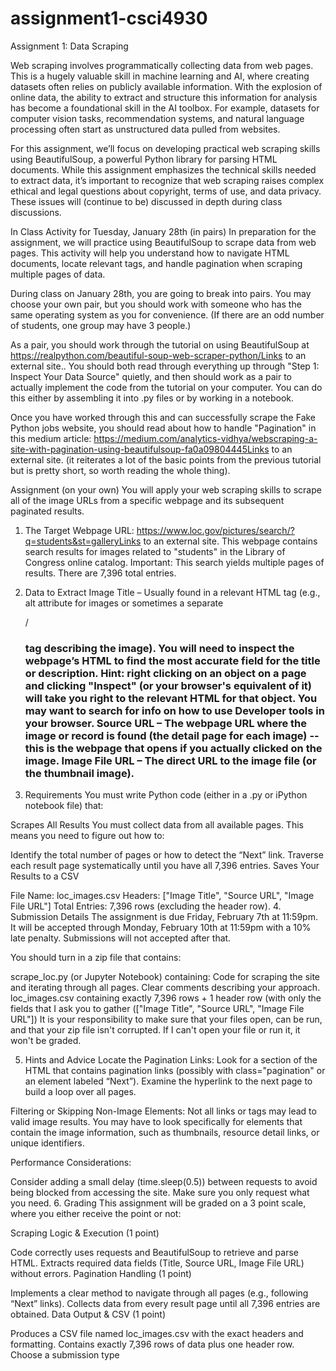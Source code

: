 # assignment1-csci4930
Assignment 1: Data Scraping

Web scraping involves programmatically collecting data from web pages. This is a hugely valuable skill in machine learning and AI, where creating datasets often relies on publicly available information. With the explosion of online data, the ability to extract and structure this information for analysis has become a foundational skill in the AI toolbox. For example, datasets for computer vision tasks, recommendation systems, and natural language processing often start as unstructured data pulled from websites.

For this assignment, we’ll focus on developing practical web scraping skills using BeautifulSoup, a powerful Python library for parsing HTML documents. While this assignment emphasizes the technical skills needed to extract data, it’s important to recognize that web scraping raises complex ethical and legal questions about copyright, terms of use, and data privacy. These issues will (continue to be) discussed in depth during class discussions.

In Class Activity for Tuesday, January 28th (in pairs)
In preparation for the assignment, we will practice using BeautifulSoup to scrape data from web pages. This activity will help you understand how to navigate HTML documents, locate relevant tags, and handle pagination when scraping multiple pages of data.

During class on January 28th, you are going to break into pairs. You may choose your own pair, but you should work with someone who has the same operating system as you for convenience. (If there are an odd number of students, one group may have 3 people.)

As a pair, you should work through the tutorial on using BeautifulSoup at https://realpython.com/beautiful-soup-web-scraper-python/Links to an external site.. You should both read through everything up through "Step 1: Inspect Your Data Source" quietly, and then should work as a pair to actually implement the code from the tutorial on your computer. You can do this either by assembling it into .py files or by working in a notebook.

Once you have worked through this and can successfully scrape the Fake Python jobs website, you should read about how to handle "Pagination" in this medium article: https://medium.com/analytics-vidhya/webscraping-a-site-with-pagination-using-beautifulsoup-fa0a09804445Links to an external site. (it reiterates a lot of the basic points from the previous tutorial but is pretty short, so worth reading the whole thing).

Assignment (on your own)
You will apply your web scraping skills to scrape all of the image URLs from a specific webpage and its subsequent paginated results.

1. The Target Webpage
URL: https://www.loc.gov/pictures/search/?q=students&st=galleryLinks to an external site.
This webpage contains search results for images related to "students" in the Library of Congress online catalog.
Important: This search yields multiple pages of results. There are 7,396 total entries.

2. Data to Extract
Image Title – Usually found in a relevant HTML tag (e.g., alt attribute for images or sometimes a separate <div>/<h3> tag describing the image). You will need to inspect the webpage’s HTML to find the most accurate field for the title or description. Hint: right clicking on an object on a page and clicking "Inspect" (or your browser's equivalent of it) will take you right to the relevant HTML for that object. You may want to search for info on how to use Developer tools in your browser.
Source URL – The webpage URL where the image or record is found (the detail page for each image) -- this is the webpage that opens if you actually clicked on the image.
Image File URL – The direct URL to the image file (or the thumbnail image).
3. Requirements
You must write Python code (either in a .py or iPython notebook file) that:

Scrapes All Results
You must collect data from all available pages. This means you need to figure out how to:

Identify the total number of pages or how to detect the “Next” link.
Traverse each result page systematically until you have all 7,396 entries.
Saves Your Results to a CSV

File Name: loc_images.csv
Headers: ["Image Title", "Source URL", "Image File URL"]
Total Entries: 7,396 rows (excluding the header row).
4. Submission Details
The assignment is due Friday, February 7th at 11:59pm. It will be accepted through Monday, February 10th at 11:59pm with a 10% late penalty. Submissions will not accepted after that.

You should turn in a zip file that contains:

scrape_loc.py (or Jupyter Notebook) containing:
Code for scraping the site and iterating through all pages.
Clear comments describing your approach.
loc_images.csv containing exactly 7,396 rows + 1 header row (with only the fields that I ask you to gather (["Image Title", "Source URL", "Image File URL"])
It is your responsibility to make sure that your files open, can be run, and that your zip file isn't corrupted. If I can't open your file or run it, it won't be graded.

5. Hints and Advice
Locate the Pagination Links: Look for a section of the HTML that contains pagination links (possibly with class="pagination" or an element labeled “Next”). Examine the hyperlink to the next page to build a loop over all pages.

Filtering or Skipping Non-Image Elements: Not all links or tags may lead to valid image results. You may have to look specifically for elements that contain the image information, such as thumbnails, resource detail links, or unique identifiers.

Performance Considerations:

Consider adding a small delay (time.sleep(0.5)) between requests to avoid being blocked from accessing the site.
Make sure you only request what you need.
6. Grading
This assignment will be graded on a 3 point scale, where you either receive the point or not:

Scraping Logic & Execution (1 point)

Code correctly uses requests and BeautifulSoup to retrieve and parse HTML.
Extracts required data fields (Title, Source URL, Image File URL) without errors.
Pagination Handling (1 point)

Implements a clear method to navigate through all pages (e.g., following “Next” links).
Collects data from every result page until all 7,396 entries are obtained.
Data Output & CSV (1 point)

Produces a CSV file named loc_images.csv with the exact headers and formatting.
Contains exactly 7,396 rows of data plus one header row.
Choose a submission type
